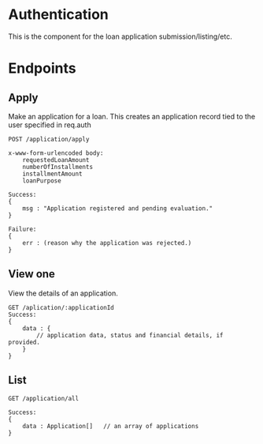 # Authentication

This is the component for the loan application submission/listing/etc.

# Endpoints

## Apply

Make an application for a loan.
This creates an application record tied to the user specified in req.auth

```
POST /application/apply

x-www-form-urlencoded body:
    requestedLoanAmount
    numberOfInstallments
    installmentAmount
    loanPurpose

Success:
{
    msg : "Application registered and pending evaluation."
}

Failure:
{
    err : (reason why the application was rejected.)
}
```

## View one

View the details of an application.
```
GET /aplication/:applicationId
Success:
{
    data : {
        // application data, status and financial details, if provided.
    }
}
```

## List
```
GET /application/all

Success:
{
    data : Application[]   // an array of applications
}

```
